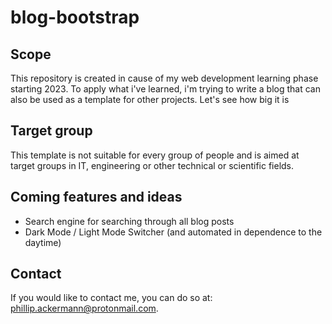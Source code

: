 # blog-bootstrap
## Scope
This repository is created in cause of my web development learning phase starting 2023. To apply what i've learned, i'm trying to write a blog that can also be used as a template for other projects. Let's see how big it is

## Target group
This template is not suitable for every group of people and is aimed at target groups in IT, engineering or other technical or scientific fields. 

## Coming features and ideas
- Search engine for searching through all blog posts
- Dark Mode / Light Mode Switcher (and automated in dependence to the daytime)

## Contact
If you would like to contact me, you can do so at: phillip.ackermann@protonmail.com.

